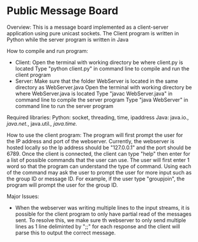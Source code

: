 # Public Message Board
Overview:
This is a message board implemented as a client-server application using pure unicast sockets. The Client program is written in Python while the server program is written in Java

How to compile and run program:
- Client:
Open the terminal with working directory be where client.py is located
Type "python client.py" in command line to compile and run the client program
- Server:
Make sure that the folder WebServer is located in the same directory as WebServer.java
Open the terminal with working directory be where WebServer.java is located
Type "javac WebServer.java" in command line to compile the server program
Type "java WebServer" in command line to run the server program

Required libraries:
Python: socket, threading, time, ipaddress
Java: java.io.*, java.net.*, java.util.*, java.time.*

How to use the client program:
The program will first prompt the user for the IP address and port of the webserver. Currently, the webserver is hosted locally so the Ip address should be "127.0.0.1" and the port should be 6789. Once the client is connected, the client can type "help" then enter for a list of possible commands that the user can use. The user will first enter 1 word so that the program can understand the type of command. Using each of the command may ask the user to prompt the user for more input such as the group ID or message ID. For example, if the user type "groupjoin", the program will prompt the user for the group ID.

Major Issues:
- When the webserver was writing multiple lines to the input streams, it is possible for the client program to only have partial read of the messages sent. To resolve this, we make sure th webserver to only send multiple lines as 1 line deliminted by ";;" for each response and the client will parse this to output the correct message.
